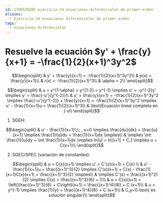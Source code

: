```yaml
---
id: 1708520495-ejercicio-24-ecuaciones-diferenciales-de-primer-orden
aliases:
  - Ejercicio 24 ecuaciones diferenciales de primer orden
tags:
  - ecuaciones-diferenciales
---
```


# Resuelve la ecuación $y' + \frac{y}{x+1} = -\frac{1}{2}(x+1)^3y^2$

$$\begin{split}
    & y' + \frac{y}{x+1} = -\frac{1}{2}(x+1)^3y^2\\
    & p(x) = \frac{y}{x+1}\\
    & r(x) = -\frac{1}{2}(x+1)^3\\
    & \alpha = 2\\
\end{split}$$

$$\begin{split}
    & u = y^{1-\alpha} = y^{1-2} = y^{-1} \implies u' = -y^{-2}y' \implies y' = \frac{-u'}{y^{-2}}\\
    & y' + \frac{y}{x+1} = -\frac{1}{2}(x+1)^3y^2 \implies \frac{-u'}{y^{-2}} + \frac{y}{x+1} = -\frac{1}{2}(x+1)^3y^2 \implies u' - \frac{1}{x+1}u = \frac{1}{2}(x+1)^3\\
    & \text{Ecuación lineal completa en } u\\
\end{split}$$

1. SGEH:

$$\begin{split}
    & u' - \frac{1}{x+1}\;\; , u=0 \implies \frac{du}{dx} = \frac{u}{x+1} \implies \frac{1}{u}du = \frac{1}{x+1}dx \implies\\
    & \implies \int \frac{1}{u}dy = \int \frac{1}{x+1}dx \implies ln|u| = ln|x+1| + C_1 \implies u = C(x+1)\\
\end{split}$$

2. SGEC/SPEC (variación de constantes):

$$\begin{split}
    & u = C(x)(x+1) \implies u' = C'(x)(x+1) + C(x) \\
    & u' - \frac{1}{x+1}u = \frac{(x+1)^3}{2} \implies C'(x)(x+1) + C(x) - \frac{1}{x+1}C(x)(x+1) = \frac{(x+1)^3}{2} \implies\\
    & \implies C'(x) = \frac{(x+1)^2}{2} \implies C(x) = \frac{(x+1)^3}{6} + C\\
    & u = C(x)(x+1) = \left(\frac{(x+1)^3}{6} + C\right)(x+1) = \frac{(x+1)^4}{6} + C (x+1)\\
    & u = y^{-1} \implies \frac{1}{y} = \frac{(x+1)^4}{6} + C (x+1)\\
    & C_y=0 \text{ es solución singular}\\
\end{split}$$
